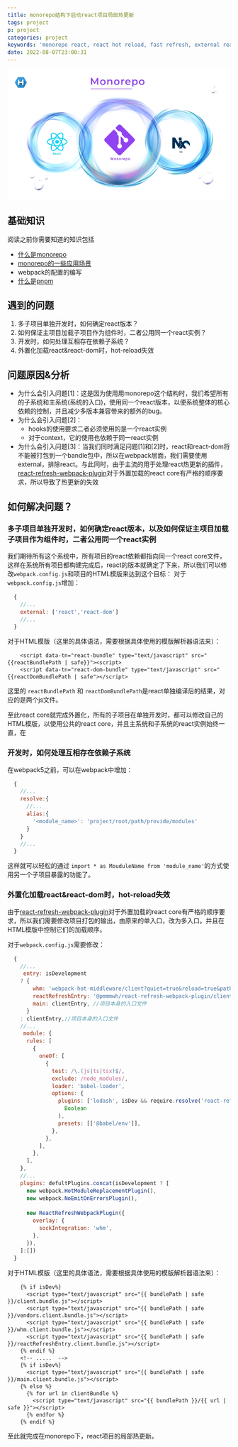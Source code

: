 ```yaml
---
title: monorepo结构下启动react项目局部热更新
tags: project
p: project
categories: project
keywords: 'monorepo react, react hot reload, fast refresh, external react'
date: 2022-08-07T23:00:31
---
```


<img src="/images/monorepo-react-banner.jpeg" />



## 基础知识

阅读之前你需要知道的知识包括

+ [什么是monorepo](https://en.wikipedia.org/wiki/Monorepo )
+ [monorepo的一些应用场景](https://semaphoreci.com/blog/what-is-monorepo#monorepo-culture)
+ webpack的配置的编写
+ [什么是pnpm](https://pnpm.io/)

## 遇到的问题
  1. 多子项目单独开发时，如何确定react版本？
  2. 如何保证主项目加载子项目作为组件时，二者公用同一个react实例？
  3. 开发时，如何处理互相存在依赖子系统？
  3. 外置化加载react&react-dom时，hot-reload失效

## 问题原因&分析
+ 为什么会引入问题[1]：这是因为使用用monorepo这个结构时，我们希望所有的子系统和主系统(系统的入口)，使用同一个react版本，以便系统整体的核心依赖的控制，并且减少多版本兼容带来的额外的bug。
+ 为什么会引入问题[2]：
  + hooks的使用要求二者必须使用的是一个react实例
  + 对于context，它的使用也依赖于同一react实例
+ 为什么会引入问题[3]：当我们同时满足问题[1]和[2]时，react和react-dom将不能被打包到一个bandle包中，所以在webpack层面，我们需要使用external，排除react。与此同时，由于主流的用于处理react热更新的插件，[react-refresh-webpack-plugin](https://github.com/pmmmwh/react-refresh-webpack-plugin)对于外置加载的react core有严格的顺序要求，所以导致了热更新的失效

## 如何解决问题？

### 多子项目单独开发时，如何确定react版本，以及如何保证主项目加载子项目作为组件时，二者公用同一个react实例
我们期待所有这个系统中，所有项目的react依赖都指向同一个react core文件，这样在系统所有项目都构建完成后，react的版本就确定了下来，所以我们可以修改`webpack.config.js`和项目的HTML模版来达到这个目标：
对于`webpack.config.js`增加： 
``` javascript
  {
    //...
    external: ['react','react-dom']
    //...
  }
```
对于HTML模版（这里的具体语法，需要根据具体使用的模版解析器语法来）：

```HTML5
    <script data-tn="react-bundle" type="text/javascript" src="{{reactBundlePath | safe}}"><script>
    <script data-tn="react-dom-bundle" type="text/javascript" src="{{reactDomBundlePath | safe"></script>
```

这里的 `reactBundlePath` 和 `reactDomBundlePath`是react单独编译后的结果，对应的是两个js文件。

至此react core就完成外置化，所有的子项目在单独开发时，都可以修改自己的HTML模版，以使用公共的react core，并且主系统和子系统的react实例始终一直，在

### 开发时，如何处理互相存在依赖子系统
在webpack5之前，可以在webpack中增加：
``` javascript
  {
    //...
    resolve:{
      //...
      alias:{
        '<module_name>': 'project/root/path/provide/modules'
      }
    }
    //...
  }
```
这样就可以轻松的通过 `import * as MouduleName from 'module_name'`的方式使用另一个子项目暴露的功能了。

### 外置化加载react&react-dom时，hot-reload失效
由于[react-refresh-webpack-plugin](https://github.com/pmmmwh/react-refresh-webpack-plugin)对于外置加载的react core有严格的顺序要求，所以我们需要修改项目打包的输出，由原来的单入口，改为多入口。并且在HTML模版中控制它们的加载顺序。

对于`webpack.config.js`需要修改： 
``` javascript
  {
    //...
     entry: isDevelopment
    ? {
        whm: 'webpack-hot-middleware/client?quiet=true&reload=true&path=/<default>/<route>/__webpack_hmr&timeout=2000', //启用webpack-hot-middleware作为热更新服务时需要增加的
        reactRefreshEntry: '@pmmmwh/react-refresh-webpack-plugin/client/ReactRefreshEntry.js', //让react产生局部更新
        main: clientEntry, //项目本身的入口文件
      }
    : clientEntry,//项目本身的入口文件
    //...
     module: {
      rules: [
        {
          oneOf: [
            {
              test: /\.(js|ts|tsx)$/,
              exclude: /node_modules/,
              loader: 'babel-loader',
              options: {
                plugins: ['lodash', isDev && require.resolve('react-refresh/babel')].filter(
                  Boolean
                ),
                presets: [['@babel/env']],
              },
            },
          ],
        },
      ],
    },
    //...
    plugins: defultPlugins.concat(isDevelopment ? [
      new webpack.HotModuleReplacementPlugin(),
      new webpack.NoEmitOnErrorsPlugin(),

      new ReactRefreshWebpackPlugin({
        overlay: {
          sockIntegration: 'whm',
        },
      }),
    ]:[])
  }
```

对于HTML模版（这里的具体语法，需要根据具体使用的模版解析器语法来）：

```HTML5
    {% if isDev%}
      <script type="text/javascript" src="{{ bundlePath | safe }}/client.bundle.js"></script>
      <script type="text/javascript" src="{{ bundlePath | safe }}/vendors.client.bundle.js"></script>
      <script type="text/javascript" src="{{ bundlePath | safe }}/whm.client.bundle.js"></script>
      <script type="text/javascript" src="{{ bundlePath | safe }}/reactRefreshEntry.client.bundle.js"></script>
    {% endif %}
    <!-- .....  -->
    {% if isDev%}
      <script type="text/javascript" src="{{ bundlePath | safe }}/main.client.bundle.js"></script>
    {% else %}
      {% for url in clientBundle %}
        <script type="text/javascript" src="{{ bundlePath }}/{{ url | safe }}"></script>
      {% endfor %}
    {% endif %}
```

至此就完成在monorepo下，react项目的局部热更新。